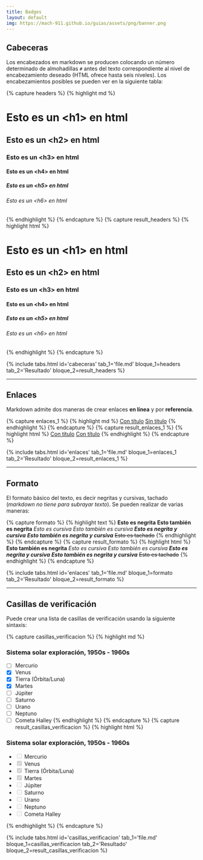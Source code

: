 ```yaml
---
title: Badges
layout: default
img: https://mach-911.github.io/guias/assets/png/banner.png
---
```



## Cabeceras

Los encabezados en markdown se producen colocando un número determinado de almohadillas `#` antes del texto correspondiente al nivel de encabezamiento deseado (HTML ofrece hasta seis niveles). Los encabezamientos posibles se pueden ver en la siguiente tabla:


{% capture headers %}
{% highlight md %}
# Esto es un &lt;h1&gt; en html
## Esto es un &lt;h2&gt; en html
### Esto es un &lt;h3&gt; en html
#### Esto es un &lt;h4&gt; en html
##### Esto es un &lt;h5&gt; en html
###### Esto es un &lt;h6&gt; en html
{% endhighlight %}
{% endcapture %}
{% capture result_headers %}
{% highlight html %}
<h1>Esto es un &lt;h1&gt; en html</h1>
<h2>Esto es un &lt;h2&gt; en html</h2>
<h3>Esto es un &lt;h3&gt; en html</h3>
<h4>Esto es un &lt;h4&gt; en html</h4>
<h5>Esto es un &lt;h5&gt; en html</h5>
<h6>Esto es un &lt;h6&gt; en html</h6>
{% endhighlight %}
{% endcapture %}

{% include tabs.html
	id='cabeceras'
	tab_1='file.md'
	bloque_1=headers
	tab_2='Resultado'
	bloque_2=result_headers
%}

---

## Enlaces

Markdown admite dos maneras de crear enlaces **en línea** y por **referencia**.

{% capture enlaces_1 %}
{% highlight md %}
[Con título](https://<url>.com "título")
[Sin titulo](https://<url>.com)
{% endhighlight %}
{% endcapture %}
{% capture result_enlaces_1 %}
{% highlight html %}
<a href="https://<url>.com" title="título">Con título</a>
<a href="https://<url>.com">Con título</a>
{% endhighlight %}
{% endcapture %}

{% include tabs.html
	id='enlaces'
	tab_1='file.md'
	bloque_1=enlaces_1
	tab_2='Resultado'
	bloque_2=result_enlaces_1
%}

---

## Formato

El formato básico del texto, es decir negritas y cursivas, tachado (*markdown no tiene para subrayar texto*). Se pueden realizar de varias maneras:

{% capture formato %}
{% highlight text %}
**Esto es negrita**
__Esto también es negrita__
*Esto es cursiva*
_Esto también es cursiva_
***Esto es negrita y cursiva***
___Esto también es negrita y cursiva___
~~Esto es tachado~~
{% endhighlight %}
{% endcapture %}
{% capture result_formato %}
{% highlight html %}
<strong>Esto también es negrita</strong>
<em>Esto es cursiva</em>
<em>Esto también es cursiva</em>
<strong><em>Esto es negrita y cursiva</em></strong>
<strong><em>Esto también es negrita y cursiva</em></strong>
<del>Esto es tachado</del>
{% endhighlight %}
{% endcapture %}

{% include tabs.html
	id='enlaces'
	tab_1='file.md'
	bloque_1=formato
	tab_2='Resultado'
	bloque_2=result_formato
%}

---

## Casillas de verificación

Puede crear una lista de casillas de verificación usando la siguiente sintaxis:

{% capture casillas_verificacion %}
{% highlight md %}
### Sistema solar exploración, 1950s - 1960s

- [ ] Mercurio
- [x] Venus
- [x] Tierra (Órbita/Luna)
- [x] Martes
- [ ] Júpiter
- [ ] Saturno
- [ ] Urano
- [ ] Neptuno
- [ ] Cometa Halley
{% endhighlight %}
{% endcapture %}
{% capture result_casillas_verificacion %}
{% highlight html %}
<h3>Sistema solar exploración, 1950s - 1960s</h3>
<ul>
	<li><input type="checkbox" disabled/> Mercurio</li>
	<li><input type="checkbox" disabled checked/> Venus</li>
	<li><input type="checkbox" disabled checked/> Tierra (Órbita/Luna)</li>
	<li><input type="checkbox" disabled checked/> Martes</li>
	<li><input type="checkbox" disabled/> Júpiter</li>
	<li><input type="checkbox" disabled/> Saturno</li>
	<li><input type="checkbox" disabled/> Urano</li>
	<li><input type="checkbox" disabled/> Neptuno</li>
	<li><input type="checkbox" disabled/> Cometa Halley</li>
</ul>
{% endhighlight %}
{% endcapture %}

{% include tabs.html
	id='casillas_verificacion'
	tab_1='file.md'
	bloque_1=casillas_verificacion
	tab_2='Resultado'
	bloque_2=result_casillas_verificacion
%}